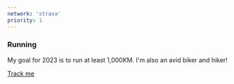 ```yaml
---
network: 'strava'
priority: 1
---
```


### Running

My goal for 2023 is to run at least 1,000KM. I'm also an
avid biker and hiker!

<a href="https://www.strava.com/athletes/72516227" rel="nofollow" target="_blank"><span>Track
me</span></a>
